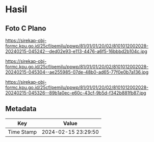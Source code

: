 # Hasil

## Foto C Plano

https://sirekap-obj-formc.kpu.go.id/25cf/pemilu/ppwp/81/01/01/20/02/8101012002028-20240215-045242--ded02e93-e113-4476-a6f5-16bbbd2b104c.jpg

https://sirekap-obj-formc.kpu.go.id/25cf/pemilu/ppwp/81/01/01/20/02/8101012002028-20240215-045304--ae255985-07de-48b0-ad65-77f0e0b7a136.jpg

https://sirekap-obj-formc.kpu.go.id/25cf/pemilu/ppwp/81/01/01/20/02/8101012002028-20240215-045326--89b1a0ec-e60c-43cf-9b5d-f342b881fb87.jpg


## Metadata

| Key        | Value               |
| ---------- | ------------------- |
| Time Stamp | 2024-02-15 23:29:50 |



